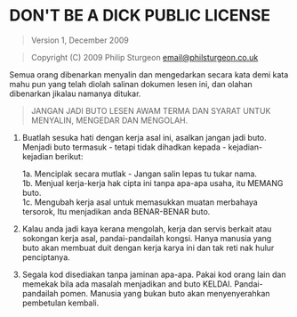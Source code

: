 # DON'T BE A DICK PUBLIC LICENSE

> Version 1, December 2009

> Copyright (C) 2009 Philip Sturgeon <email@philsturgeon.co.uk>

  Semua orang dibenarkan menyalin dan mengedarkan secara kata demi kata
  mahu pun yang telah diolah salinan dokumen lesen ini, dan olahan dibenarkan 
  jikalau namanya ditukar.

> JANGAN JADI BUTO LESEN AWAM
> TERMA DAN SYARAT UNTUK MENYALIN, MENGEDAR DAN MENGOLAH.

1. Buatlah sesuka hati dengan kerja asal ini, asalkan jangan jadi buto. 
    Menjadi buto termasuk - tetapi tidak dihadkan kepada - kejadian-kejadian berikut:  
    
    1a. Menciplak secara mutlak - Jangan salin lepas tu tukar nama.  
    1b. Menjual kerja-kerja hak cipta ini tanpa apa-apa usaha, itu MEMANG buto.  
    1c. Mengubah kerja asal untuk  memasukkan muatan merbahaya tersorok, Itu menjadikan anda BENAR-BENAR buto.  

2. Kalau anda jadi kaya kerana mengolah, kerja dan servis berkait atau sokongan kerja asal,
pandai-pandailah kongsi. Hanya manusia yang buto akan membuat duit dengan kerja karya ini dan 
tak reti nak hulur penciptanya.

3. Segala kod disediakan tanpa jaminan apa-apa.  Pakai kod orang lain dan memekak bila ada masalah menjadikan
and buto KELDAI.  Pandai-pandailah pomen.  Manusia yang bukan buto akan menyenyerahkan pembetulan kembali.